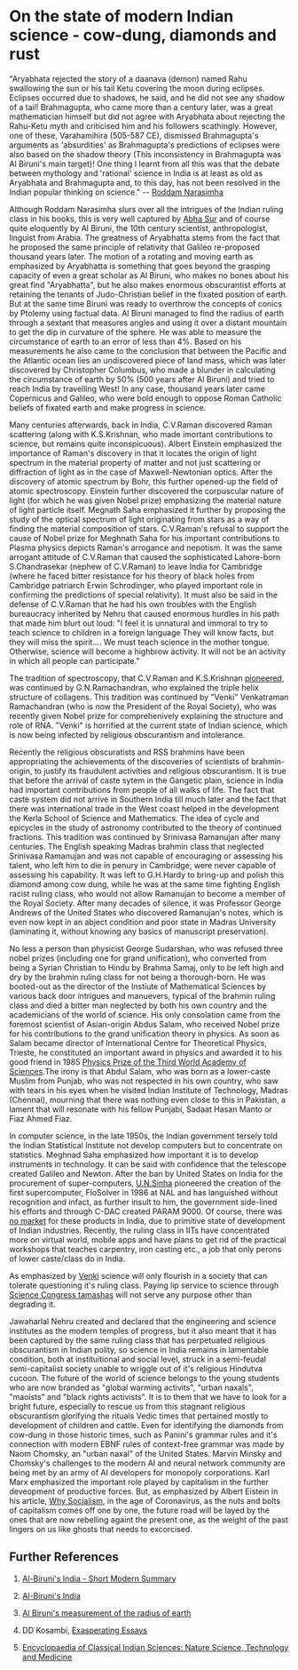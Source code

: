 # On the state of modern Indian science - cow-dung, diamonds and rust

"Aryabhata rejected the story of a daanava (demon) named Rahu swallowing the sun or his tail Ketu covering the moon during eclipses. Eclipses occurred due to shadows, he said, and he did not see any shadow of a tail!
Brahmagupta, who came more than a century later, was a great mathematician himself but did not agree with Aryabhata about rejecting the Rahu-Ketu myth and criticised him and his followers scathingly.
However, one of these, Varahamihira (505-587 CE), dismissed Brahmagupta's arguments as 'absurdities' as Brahmagupta's predictions of eclipses were also based on the shadow theory (This inconsistency in Brahmagupta was Al Biruni's main target)!
One thing I learnt from all this was that the debate between mythology and 'rational' science in India is at least as old as Aryabhata and Brahmagupta and, to this day, has not been resolved in the Indian popular thinking on science."
-- [Roddam Narasimha](https://www.rediff.com/news/interview/why-and-how-did-science-in-india-stagnate/20150814.htm)




Although Roddam Narasimha slurs over all the intrigues of the Indian ruling class in his books, this is very well captured by [Abha Sur](https://www.amazon.com/gp/product/8189059327/ref=dbs_a_def_rwt_hsch_vapi_taft_p1_i0) and of course quite eloquently by Al Biruni, the 10th century scientist, anthropologist, linguist from Arabia. The greatness of Aryabhatta stems from the fact that he proposed the same principle of relativity that Galileo re-proposed thousand years later. The motion of a rotating and moving earth as emphasized by Aryabhatta is something that goes beyond the grasping capacity of even a great scholar as Al Biruni, who makes no bones about his great find "Aryabhatta", but he also makes enormous obscurantist efforts at retaining the tenants of Judo-Christian belief in the fixated position of earth. But at the same time Biruni was ready to overthrow the concepts of conics by Ptolemy using factual data. Al Biruni managed to find the radius of earth through a sextant that measures angles and using it over a distant mountain to get the dip in curvature of the sphere. He was able to measure the circumstance of earth to an error of less than 4%. Based on his measurements he also came to the conclusion that between the Pacific and the Atlantic ocean lies an undiscovered piece of land mass, which was later discovered by Christopher Columbus, who made a blunder in calculating the circumstance of earth by 50% (500 years after Al Biruni) and tried to reach India by travelling West!  In any case, thousand years later came Copernicus and Galileo, who were bold enough to oppose Roman Catholic beliefs of fixated earth and make progress in science.

Many centuries afterwards, back in India, C.V.Raman discovered Raman scattering (along with K.S.Krishnan, who made imortant contributions to science, but remains quite inconspicuous). Albert Einstein emphasized the importance of Raman's discovery in that it locates the origin of light spectrum in the material property of matter and not just scattering or diffraction of light as in the case of Maxwell-Newtonian optics. After the discovery of atomic spectrum by Bohr, this further opened-up the field of atomic spectroscopy. Einstein further discovered the corpuscular nature of light (for which he was given Nobel prize) emphasizing the material nature of light particle itself. Megnath Saha emphasized it further by proposing the study of the optical spectrum of light originating from stars as a way of finding the material composition of stars. C.V.Raman's refusal to support the cause of Nobel prize for Meghnath Saha for his important contributions to Plasma physics depicts Raman's arrogance and nepotism. It was the same arrogant attitude of C.V.Raman that caused the sophisticated Lahore-born S.Chandrasekar (nephew of C.V.Raman) to leave India for Cambridge (where he faced bitter resistance for his theory of black holes from Cambridge patriarch Erwin Schrodinger, who played important role in confirming the predictions of special relativity). It must also be said in the defense of C.V.Raman that he had his own troubles with the English bureaucracy inherited by Nehru that caused enormous hurdles in his path that made him blurt out loud:
"I feel it is unnatural and immoral to try to teach science to children in a foreign language They will know facts, but they will miss the spirit....
We must teach science in the mother tongue. Otherwise, science will become a highbrow activity. It will not be an activity in which all people can participate."

The tradition of spectroscopy, that C.V.Raman and K.S.Krishnan [pioneered](http://www.cdfd.org.in/empc/C%20V%20Raman.pptx), was continued by G.N.Ramachandran, who explained the triple helix structure of collagens. This tradition was continued by "Venki" Venkatraman Ramachandran (who is now the President of the Royal Society), who was recently given Nobel prize for comprehenively explaining the structure and role of RNA. "Venki" is horrified at the current state of Indian science, which is now being infected by religious obscurantism and intolerance.

Recently the religious obscuratists and RSS brahmins have been appropriating the achievements of the discoveries of scientists of brahmin-origin, to justify its fraudulent activities and religious obscurantism. It is true that before the arrival of caste sytem in the Gangetic plain, science in India had important contributions from people of all walks of life. The fact that caste system did not arrive in Southern India till much later and the fact that there was international trade in the West coast helped in the development the Kerla School of Science and Mathematics. The idea of cycle and epicycles in the study of astronomy contributed to the theory of continued fractions. This tradition was continued by Srinivasa Ramanujan after many centuries. The English speaking Madras brahmin class that neglected Srinivasa Ramanujan and was not capable of encouraging or assessing his talent, who left him to die in penury in Cambridge, were never capable of assessing his capability. It was left to G.H.Hardy to bring-up and polish this diamond among cow dung, while he was at the same time fighting English  racist ruling class, who would not allow Ramanujan to become a member of the Royal Society. After many decades of silence, it was Professor George Andrews of the United States who discovered Ramanujan's notes, which is even now kept in an abject condition and poor state in Madras University (laminating it, without knowing any basics of manuscript preservation).

No less a person than physicist George Sudarshan, who was refused three nobel prizes (including one for grand unification), who converted from being a Syrian Christian to Hindu by Brahma Samaj, only to be left high and dry by the brahmin ruling class for not being a thorough-born. He was booted-out as the director of the Instiute of Mathematical Sciences by various back door intrigues and manuevers, typical of the brahmin ruling class and died a bitter man neglected by both his own country and the academicians of the world of science. His only consolation came from the foremost scientist of Asian-origin Abdus Salam, who received Nobel prize for his contributions to the grand unification theory in physics. As soon as Salam became director of International Centre for Theoretical Physics, Trieste, he constituted an important award in physics and awarded it to his good friend in 1985 [Physics Prize of the Third World Academy of Sciences](https://www.ias.ac.in/article/fulltext/reso/024/02/0245-0252).The irony is that Abdul Salam, who was born as a lower-caste Muslim from Punjab, who was not respected in his own country, who saw with tears in his eyes when he visited Indian Institute of Technology, Madras (Chennai), mourning that there was nothing even close to this in Pakistan, a lament that will resonate with his fellow Punjabi, Sadaat Hasan Manto or Fiaz Ahmed Fiaz. 

In computer science, in the late 1950s, the Indian government tersely told the Indian Statistical Institute not develop computers but to concentrate on statistics. Meghnad Saha emphasized how important it is to develop instruments in technology. It can be said with confidence that the telescope created Galileo and Newton. After the ban by United States on India for the procurement of super-computers, [U.N.Sinha](https://bademian.wordpress.com/2017/07/18/why-dont-more-indians-know-u-n-sinha/) pioneered the creation of the first supercomputer, FloSolver in 1986 at NAL and has languished without recognition and infact, as further insult to him, the government side-lined his efforts and through C-DAC created PARAM 9000. Of course, there was [no market](https://www.indiatoday.in/magazine/science-and-technology/story/19930430-indias-success-in-developing-high-speed-processors-marred-by-poor-marketing-810981-1993-04-30) for these products in India, due to primitive state of development of Indian industries. Recently, the ruling class in IITs have concentrated more on virtual world, mobile apps and have plans to get rid of the practical workshops that teaches carpentry, iron casting etc., a job that only perons of lower caste/class do in India.

As emphasized by [Venki](https://www.thehindu.com/sci-tech/science/science-depends-on-being-able-to-question-authority/article30589249.ece) science will only flourish in a society that can tolerate questioning it's ruling class. Paying lip service to science through [Science Congress tamashas](https://thewire.in/politics/not-a-congress-but-a-big-fat-indian-science-wedding) will not serve any purpose other than degrading it.

Jawaharlal Nehru created and declared that the engineering and science institutes as the modern temples of progress, but it also meant that it has been captured by the same ruling class that has perpetuated religious obscurantism in Indian polity, so science in India remains in lamentable condition, both at instituitional and social level, struck in a semi-feudal semi-capitalist society unable to wriggle out of it's religious Hindutva cucoon. The future of the world of science belongs to the young students who are now branded as "global warming activits", "urban naxals", "maoists" and "black rights activists". It is to them that we have to look for a bright future, especially to rescue us from this stagnant religious obscurantism glorifying the rituals Vedic times that pertained mostly to development of children and cattle. Even for identifying the diamonds from cow-dung in those historic times, such as Panini's grammar rules and it's connection with modern EBNF rules of context-free grammar was made by Naom Chomsky, an "urban naxal" of the United States. Marvin Minsky and Chomsky's challenges to the modern AI and neural network community are being met by an army of AI developers for monopoly corporations. Karl Marx emphasized the important role played by capitalism in the further deveopment of productive forces. But, as emphasized by Albert Eistein in his article, [Why Socialism](https://monthlyreview.org/2009/05/01/why-socialism/), in the age of Coronavirus, as the nuts and bolts of capitalism comes off one by one, the future road will be layed by the ones that are now rebelling againt the present one, as the weight of the past lingers on us like ghosts that needs to excorcised.

## Further References

1. [Al-Biruni's India - Short Modern Summary](https://selfstudyhistory.com/2015/09/30/al-birunis-india/)

2. [Al-Biruni's India](http://www.columbia.edu/cu/lweb/digital/collections/cul/texts/ldpd_5949073_001/index.html)

3. [Al Biruni's measurement of the radius of earth](https://owlcation.com/stem/How-to-Determin-the-Radius-of-the-Earth-Al-Birunis-Classic-Experiment)

4. DD Kosambi, [Exasperating Essays](https://www.marxists.org/archive/kosambi/exasperating-essays/x01/index.htm)

5. [Encyclopaedia of Classical Indian Sciences: Nature Science, Technology and Medicine](https://www.amazon.com/Encyclopaedia-Classical-Indian-Sciences-Technology/dp/8173715556)




